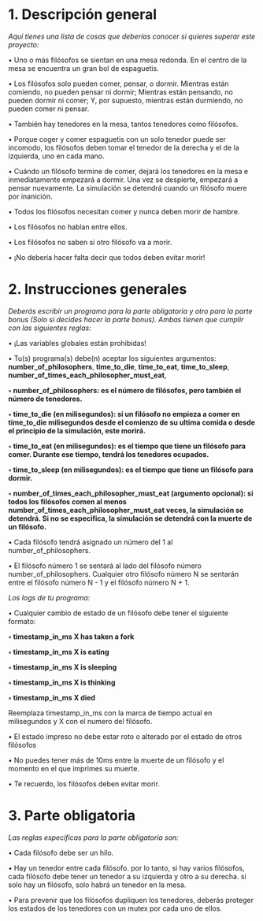 <h1>1. Descripción general</h1>

_Aquí tienes una lista de cosas que deberías conocer si quieres superar este proyecto:_

• Uno o más filósofos se sientan en una mesa redonda.
En el centro de la mesa se encuentra un gran bol de espaguetis.

• Los filósofos solo pueden comer, pensar, o dormir.
Mientras están comiendo, no pueden pensar ni dormir;
Mientras están pensando, no pueden dormir ni comer;
Y, por supuesto, mientras están durmiendo, no pueden comer ni pensar.

• También hay tenedores en la mesa, tantos tenedores como filósofos.

• Porque coger y comer espaguetis con un solo tenedor puede ser incomodo, los filósofos deben tomar el tenedor de la derecha y el de la izquierda, uno en cada mano.

• Cuándo un filósofo termine de comer, dejará los tenedores en la mesa e inmediatamente empezará a dormir. Una vez se despierte, empezará a pensar nuevamente.
La simulación se detendrá cuando un filósofo muere por inanición.

• Todos los filósofos necesitan comer y nunca deben morir de hambre.

• Los filósofos no hablan entre ellos.

• Los filósofos no saben si otro filósofo va a morir.

• ¡No debería hacer falta decir que todos deben evitar morir!

<h1>2. Instrucciones generales</h1>

_Deberás escribir un programa para la parte obligatoria y otro para la parte bonus (Solo
si decides hacer la parte bonus). Ambas tienen que cumplir con las siguientes reglas:_

• ¡Las variables globales están prohibidas!

• Tu(s) programa(s) debe(n) aceptar los siguientes argumentos:
**number_of_philosophers**, **time_to_die**, **time_to_eat**, **time_to_sleep**,
**number_of_times_each_philosopher_must_eat**,

**◦ number_of_philosophers: es el número de filósofos, pero también el número
de tenedores.**

**◦ time_to_die (en milisegundos): si un filósofo no empieza a comer en time_to_die
milisegundos desde el comienzo de su ultima comida o desde el principio de la
simulación, este morirá.**

**◦ time_to_eat (en milisegundos): es el tiempo que tiene un filósofo para comer.
Durante ese tiempo, tendrá los tenedores ocupados.**

**◦ time_to_sleep (en milisegundos): es el tiempo que tiene un filósofo para
dormir.**

**◦ number_of_times_each_philosopher_must_eat (argumento opcional): si todos los filósofos comen al menos number_of_times_each_philosopher_must_eat
veces, la simulación se detendrá. Si no se especifica, la simulación se detendrá
con la muerte de un filósofo.**

• Cada filósofo tendrá asignado un número del 1 al number_of_philosophers.

• El filósofo número 1 se sentará al lado del filósofo número number_of_philosophers.
Cualquier otro filósofo número N se sentarán entre el filósofo número N - 1 y el filósofo
número N + 1.

_Los logs de tu programa:_

• Cualquier cambio de estado de un filósofo debe tener el siguiente formato:

**◦ timestamp_in_ms X has taken a fork**

**◦ timestamp_in_ms X is eating**

**◦ timestamp_in_ms X is sleeping**

**◦ timestamp_in_ms X is thinking**

**◦ timestamp_in_ms X died**

Reemplaza timestamp_in_ms con la marca de tiempo actual en milisegundos
y X con el numero del filósofo.

• El estado impreso no debe estar roto o alterado por el estado de otros filósofos

• No puedes tener más de 10ms entre la muerte de un filósofo y el momento en el que
imprimes su muerte.

• Te recuerdo, los filósofos deben evitar morir.

<h1>3. Parte obligatoria</h1>

_Las reglas específicas para la parte obligatoria son:_

• Cada filósofo debe ser un hilo.

• Hay un tenedor entre cada filósofo. por lo tanto, si hay varios filósofos, cada filósofo
debe tener un tenedor a su izquierda y otro a su derecha. si solo hay un filósofo,
solo habrá un tenedor en la mesa.

• Para prevenir que los filósofos dupliquen los tenedores, deberás proteger los estados
de los tenedores con un mutex por cada uno de ellos.
